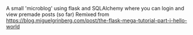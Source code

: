 A small 'microblog' using flask and SQLAlchemy where you can login and view premade posts (so far)
Remixed from https://blog.miguelgrinberg.com/post/the-flask-mega-tutorial-part-i-hello-world
